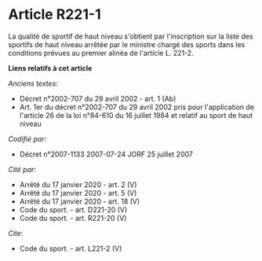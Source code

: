# Article R221-1

La qualité de sportif de haut niveau s'obtient par l'inscription sur la liste des sportifs de haut niveau arrêtée par le
ministre chargé des sports dans les conditions prévues au premier alinéa de l'article L. 221-2.

**Liens relatifs à cet article**

_Anciens textes_:

  - Décret n°2002-707 du 29 avril 2002 - art. 1 (Ab)
  - Art. 1er du décret n°2002-707 du 29 avril 2002 pris pour l'application de l'article 26 de la loi n°84-610 du 16 juillet 1984 et relatif au sport de haut niveau

_Codifié par_:

  - Décret n°2007-1133 2007-07-24 JORF 25 juillet 2007

_Cité par_:

  - Arrêté du 17 janvier 2020 - art. 2 (V)
  - Arrêté du 17 janvier 2020 - art. 5 (V)
  - Arrêté du 17 janvier 2020 - art. 18 (V)
  - Code du sport. - art. D221-20 (V)
  - Code du sport. - art. R221-20 (V)

_Cite_:

  - Code du sport. - art. L221-2 (V)
